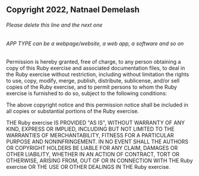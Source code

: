 ## Copyright 2022, Natnael Demelash

###### Please delete this line and the next one
###### APP TYPE can be a webpage/website, a web app, a software and so on

Permission is hereby granted, free of charge, to any person obtaining a copy of this Ruby exercise and associated documentation files, to deal in the Ruby exercise without restriction, including without limitation the rights to use, copy, modify, merge, publish, distribute, sublicense, and/or sell copies of the Ruby exercise, and to permit persons to whom the Ruby exercise is furnished to do so, subject to the following conditions:

The above copyright notice and this permission notice shall be included in all copies or substantial portions of the Ruby exercise.

THE Ruby exercise IS PROVIDED "AS IS", WITHOUT WARRANTY OF ANY KIND, EXPRESS OR IMPLIED, INCLUDING BUT NOT LIMITED TO THE WARRANTIES OF MERCHANTABILITY, FITNESS FOR A PARTICULAR PURPOSE AND NONINFRINGEMENT. IN NO EVENT SHALL THE AUTHORS OR COPYRIGHT HOLDERS BE LIABLE FOR ANY CLAIM, DAMAGES OR OTHER LIABILITY, WHETHER IN AN ACTION OF CONTRACT, TORT OR OTHERWISE, ARISING FROM, OUT OF OR IN CONNECTION WITH THE Ruby exercise OR THE USE OR OTHER DEALINGS IN THE Ruby exercise.
